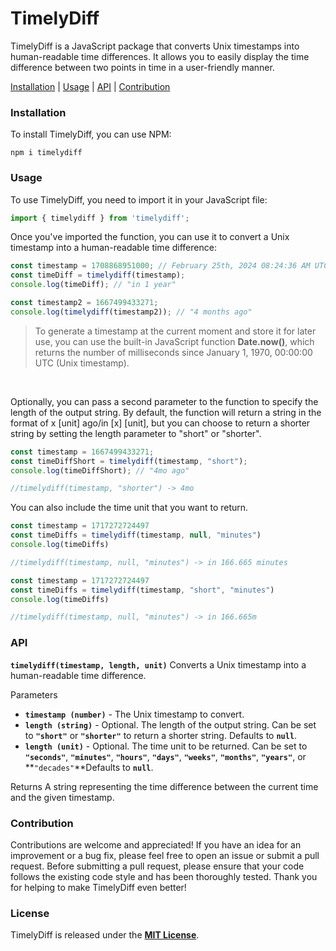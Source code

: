 # TimelyDiff

TimelyDiff is a JavaScript package that converts Unix timestamps into human-readable time differences. It allows you to easily display the time difference between two points in time in a user-friendly manner.

[Installation](#installation) | [Usage](#usage) | [API](#API) | [Contribution](#Contribution)

### Installation
To install TimelyDiff, you can use NPM:
```shell
npm i timelydiff
```

### Usage
To use TimelyDiff, you need to import it in your JavaScript file:
```javascript
import { timelydiff } from 'timelydiff';
```
Once you've imported the function, you can use it to convert a Unix timestamp into a human-readable time difference:
```javascript
const timestamp = 1708868951000; // February 25th, 2024 08:24:36 AM UTC
const timeDiff = timelydiff(timestamp);
console.log(timeDiff); // "in 1 year"

const timestamp2 = 1667499433271;
console.log(timelydiff(timestamp2)); // "4 months ago"
```

> To generate a timestamp at the current moment and store it for later use, you can use the built-in JavaScript function **Date.now()**, which returns the number of milliseconds since January 1, 1970, 00:00:00 UTC (Unix timestamp).
<br>

Optionally, you can pass a second parameter to the function to specify the length of the output string. By default, the function will return a string in the format of x [unit] ago/in [x] [unit], but you can choose to return a shorter string by setting the length parameter to "short" or "shorter".

```javascript
const timestamp = 1667499433271;
const timeDiffShort = timelydiff(timestamp, "short");
console.log(timeDiffShort); // "4mo ago"

//timelydiff(timestamp, "shorter") -> 4mo
```

You can also include the time unit that you want to return.
```javascript
const timestamp = 1717272724497
const timeDiffs = timelydiff(timestamp, null, "minutes")
console.log(timeDiffs)

//timelydiff(timestamp, null, "minutes") -> in 166.665 minutes

const timestamp = 1717272724497
const timeDiffs = timelydiff(timestamp, "short", "minutes")
console.log(timeDiffs)

//timelydiff(timestamp, null, "minutes") -> in 166.665m
```

### API
**`timelydiff(timestamp, length, unit)`**
Converts a Unix timestamp into a human-readable time difference.

Parameters
- **`timestamp (number)`** - The Unix timestamp to convert.
- **`length (string)`** - Optional. The length of the output string. Can be set to **`"short"`** or **`"shorter"`** to return a shorter string. Defaults to **`null`**.
- **`length (unit)`** - Optional. The time unit to be returned. Can be set to **`"seconds"`**, **`"minutes"`**, **`"hours"`**, **`"days"`**, **`"weeks"`**, **`"months"`**, **`"years"`**, or **`"decades"`**Defaults to **`null`**.

Returns
A string representing the time difference between the current time and the given timestamp.
<br>

### Contribution
Contributions are welcome and appreciated! If you have an idea for an improvement or a bug fix, please feel free to open an issue or submit a pull request. Before submitting a pull request, please ensure that your code follows the existing code style and has been thoroughly tested. Thank you for helping to make TimelyDiff even better!
<br>

### License
TimelyDiff is released under the **[MIT License](https://opensource.org/license/mit/)**.
